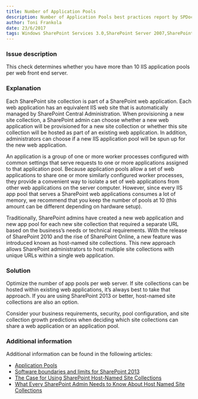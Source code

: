 ```yaml
---
title: Number of Application Pools
description: Number of Application Pools best practices report by SPDocKit determines whether you have more than 10 IIS application pools per web front end server. 
author: Toni Frankola
date: 23/6/2017
tags: Windows SharePoint Services 3.0,SharePoint Server 2007,SharePoint Foundation 2010,SharePoint Server 2010,SharePoint Foundation 2013,SharePoint Server 2013,SharePoint Server 2016
---
```

### Issue description
This check determines whether you have more than 10 IIS application pools per web front end server. 
### Explanation
Each SharePoint site collection is part of a SharePoint web application. Each web application has an equivalent IIS web site that is automatically managed by SharePoint Central Administration. When provisioning a new site collection, a SharePoint admin can choose whether a new web application will be provisioned for a new site collection or whether this site collection will be hosted as part of an existing web application. In addition, administrators can choose if a new IIS application pool will be spun up for the new web application.

An application is a group of one or more worker processes configured with common settings that serve requests to one or more applications assigned to that application pool. Because application pools allow a set of web applications to share one or more similarly configured worker processes, they provide a convenient way to isolate a set of web applications from other web applications on the server computer. However, since every IIS app pool that serves a SharePoint web applications consumes a lot of memory, we recommend that you keep the number of pools at 10 (this amount can be different depending on hardware setup).

Traditionally, SharePoint admins have created a new web application and new app pool for each new site collection that required a separate URL based on the business’s needs or technical requirements. With the release of SharePoint 2010 and the rise of SharePoint Online, a new feature was introduced known as host-named site collections. This new approach allows SharePoint administrators to host multiple site collections with unique URLs within a single web application.
### Solution
Optimize the number of app pools per web server. If site collections can be hosted within existing web applications, it’s always best to take that approach. If you are using SharePoint 2013 or better, host-named site collections are also an option. 

Consider your business requirements, security, pool configuration, and site collection growth predictions when deciding which site collections can share a web application or an application pool.
### Additional information 
Additional information can be found in the following articles:
* [Application Pools](https://www.iis.net/configreference/system.applicationhost/applicationpools)
* [Software boundaries and limits for SharePoint 2013](https://technet.microsoft.com/en-us/library/cc262787.aspx)
* [The Case for Using SharePoint Host-Named Site Collections](http://sharepointpromag.com/sharepoint-administration/case-using-sharepoint-host-named-site-collections)
* [What Every SharePoint Admin Needs to Know About Host Named Site Collections](https://blogs.msdn.microsoft.com/kaevans/2012/03/27/what-every-sharepoint-admin-needs-to-know-about-host-named-site-collections/)